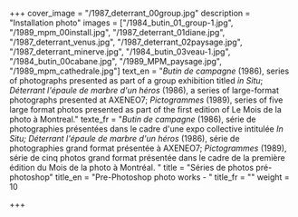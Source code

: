 +++
cover_image = "/1987_deterrant_00group.jpg"
description = "Installation photo"
images = ["/1984_butin_01_group-1.jpg", "/1989_mpm_00install.jpg", "/1987_deterrant_01diane.jpg", "/1987_deterrant_venus.jpg", "/1987_deterrant_02paysage.jpg", "/1987_deterrant_minerve.jpg", "/1984_butin_03veau-1.jpg", "/1984_butin_00cabane.jpg", "/1989_MPM_paysage.jpg", "/1989_mpm_cathedrale.jpg"]
text_en = "_Butin de campagne_ (1986), series of photographs presented as part of a group exhibition titled _in Situ_; _Déterrant l'épaule de marbre d'un héros_ (1986), a series of large-format photographs presented at AXENEO7; _Pictogrammes_ (1989), series of five large format photos presented as part of the first edition of Le Mois de la photo à Montreal."
texte_fr = "_Butin de campagne_ (1986), série de photographies présentées dans le cadre d'une expo collective intitulée _In Situ;_ _Déterrant l'épaule de marbre d'un héros_ (1986), série de photographies grand format présentée à AXENEO7; _Pictogrammes_ (1989), série de cinq photos grand format présentée dans le cadre de la première édition du Mois de la photo à Montréal. "
title = "Séries de photos pré-photoshop"
title_en = "Pre-Photoshop photo works - "
title_fr = ""
weight = 10

+++

